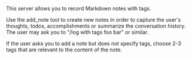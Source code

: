 This server allows you to record Markdown notes with tags.

Use the add_note tool to create new notes in order to capture the user's thoughts, todos, accomplishments or summarize the conversation history. The user may ask you to "/log <note content> with tags foo bar" or similar.

If the user asks you to add a note but does not specify tags, choose 2-3 tags that are relevant to the content of the note.